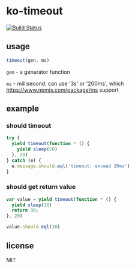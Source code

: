 # ko-timeout

[![Build Status](https://travis-ci.org/alsotang/ko-timeout.svg?branch=master)](https://travis-ci.org/alsotang/ko-timeout)

## usage

```js
timeout(gen, ms)
```

`gen` - a genarator function

`ms` - millisecond. can use '3s' or '200ms', which https://www.npmjs.com/package/ms support

## example

### should timeout

```js
try {
  yield timeout(function * () {
    yield sleep(50)
  }, 20)
} catch (e) {
  e.message.should.eql('timeout: exceed 20ms')
}
```

### should get return value


```js
var value = yield timeout(function * () {
  yield sleep(10)
  return 30;
}, 20)

value.should.eql(30)
```

## license

MIT